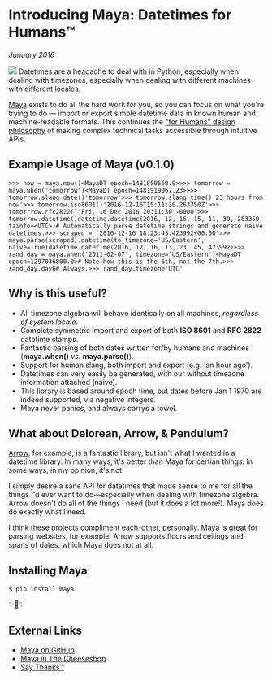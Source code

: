# Introducing Maya: Datetimes for Humans™
*January 2016*





   ![](http://images.squarespace-cdn.com/content/v1/665498111876725f7613f1e6/1719666510800-GD7347N0GKG9N1UAKHKB/c1627-c0bcb-image-asset.jpeg)   Datetimes are a headache to deal with in Python, especially when dealing with timezones, especially when dealing with different machines with different locales. 

 [Maya](https://github.com/kennethreitz/maya) exists to do all the hard work for you, so you can focus on what you're trying to do — import or export simple datetime data in known human and machine\-readable formats. This continues the ["for Humans" design philosophy](/essays/2025-08-26-ahead_of_my_time_i_think) of making complex technical tasks accessible through intuitive APIs. 

 ## Example Usage of Maya (v0\.1\.0\)

 
```
>>> now = maya.now()<MayaDT epoch=1481850660.9>>>> tomorrow = maya.when('tomorrow')<MayaDT epoch=1481919067.23>>>> tomorrow.slang_date()'tomorrow'>>> tomorrow.slang_time()'23 hours from now'>>> tomorrow.iso8601()'2016-12-16T15:11:30.263350Z'>>> tomorrrow.rfc2822()'Fri, 16 Dec 2016 20:11:30 -0000'>>> tomorrow.datetime()datetime.datetime(2016, 12, 16, 15, 11, 30, 263350, tzinfo=<UTC>)# Automatically parse datetime strings and generate naive datetimes.>>> scraped = '2016-12-16 18:23:45.423992+00:00'>>> maya.parse(scraped).datetime(to_timezone='US/Eastern', naive=True)datetime.datetime(2016, 12, 16, 13, 23, 45, 423992)>>> rand_day = maya.when('2011-02-07', timezone='US/Eastern')<MayaDT epoch=1297036800.0># Note how this is the 6th, not the 7th.>>> rand_day.day6# Always.>>> rand_day.timezone'UTC'
```
 ## Why is this useful?

 * All timezone algebra will behave identically on all machines, *regardless of system locale*.
* Complete symmetric import and export of both **ISO 8601** and **RFC 2822** datetime stamps.
* Fantastic parsing of both dates written for/by humans and machines (**maya.when()** *vs.* **maya.parse()**).
* Support for human slang, both import and export (e.g. 'an hour ago').
* Datetimes can very easily be generated, with our without timezone information attached (naive).
* This library is based around epoch time, but dates before Jan 1 1970 are indeed supported, via negative integers.
* Maya never panics, and always carrys a towel.

 ## What about Delorean, Arrow, \& Pendulum?

 [Arrow](http://arrow.readthedocs.io), for example, is a fantastic library, but isn't what I wanted in a datetime library. In many ways, it's better than Maya for certian things. In some ways, in my opinion, it's not.

 I simply desire a sane API for datetimes that made sense to me for all the things I'd ever want to do—especially when dealing with timezone algebra. Arrow doesn't do all of the things I need (but it does a lot more!). Maya does do exactly what I need.

 I think these projects compliment each\-other, personally. Maya is great for parsing websites, for example. Arrow supports floors and ceilings and spans of dates, which Maya does not at all.

 ## Installing Maya

 
```
$ pip install maya
```
 ✨🍰✨

 ## External Links

 * [Maya on GitHub](https://github.com/kennethreitz/maya)
* [Maya in The Cheeseshop](https://pypi.python.org/pypi/maya/0.1.0)
* [Say Thanks™](https://saythanks.io/to/kennethreitz)

  